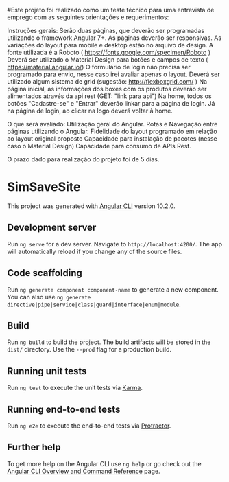 #Este projeto foi realizado como um teste técnico para uma entrevista de emprego com as seguintes orientações e requerimentos:

Instruções gerais:
Serão duas páginas, que deverão ser programadas utilizando o framework Angular 7+.
As páginas deverão ser responsivas. As variações do layout para mobile e desktop estão no arquivo de design.
A fonte utilizada é a Roboto (  https://fonts.google.com/specimen/Roboto )
Deverá ser utilizado o Material Design para botões e campos de texto ( https://material.angular.io/)
O formulário de login não precisa ser programado para envio, nesse caso irei avaliar apenas o layout.
Deverá ser utilizado algum sistema de grid (sugestão: http://flexboxgrid.com/ )
Na página inicial, as informações dos boxes com os produtos deverão ser alimentados através da api rest (GET: "link para api")
Na home, todos os botões "Cadastre-se" e "Entrar" deverão linkar para a página de login. Já na página de login, ao clicar na logo deverá voltar à home.

O que será avaliado:
Utilização geral do Angular. 
Rotas e Navegação entre páginas utilizando o Angular. 
Fidelidade do layout programado em relação ao layout original proposto
Capacidade para instalação de pacotes (nesse caso o Material Design)
Capacidade para consumo de APIs Rest.

O prazo dado para realização do projeto foi de 5 dias.


# SimSaveSite

This project was generated with [Angular CLI](https://github.com/angular/angular-cli) version 10.2.0.

## Development server

Run `ng serve` for a dev server. Navigate to `http://localhost:4200/`. The app will automatically reload if you change any of the source files.

## Code scaffolding

Run `ng generate component component-name` to generate a new component. You can also use `ng generate directive|pipe|service|class|guard|interface|enum|module`.

## Build

Run `ng build` to build the project. The build artifacts will be stored in the `dist/` directory. Use the `--prod` flag for a production build.

## Running unit tests

Run `ng test` to execute the unit tests via [Karma](https://karma-runner.github.io).

## Running end-to-end tests

Run `ng e2e` to execute the end-to-end tests via [Protractor](http://www.protractortest.org/).

## Further help

To get more help on the Angular CLI use `ng help` or go check out the [Angular CLI Overview and Command Reference](https://angular.io/cli) page.
